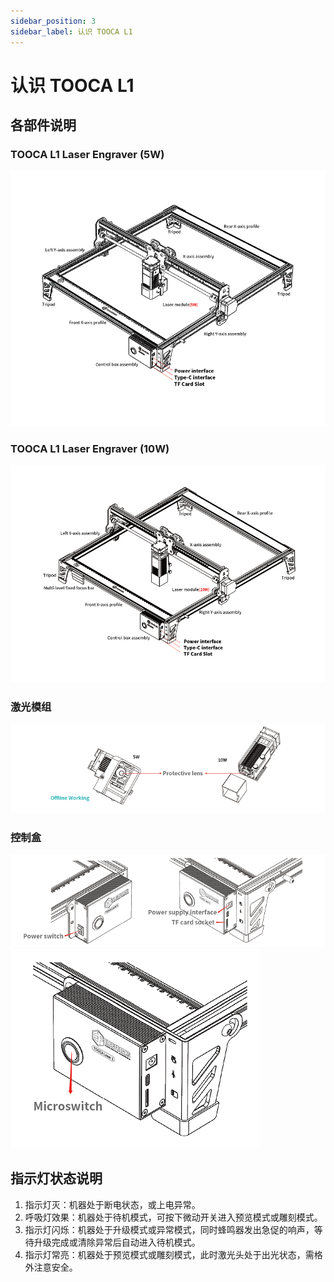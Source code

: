 ```yaml
---
sidebar_position: 3
sidebar_label: 认识 TOOCA L1
---
```


# 认识 TOOCA L1

##  各部件说明

### TOOCA L1 Laser Engraver (5W)
![](./images/tooca-laser-1-03.png)
### TOOCA L1 Laser Engraver (10W)
![](./images/tooca-laser-1-04.png)
### 激光模组
![](./images/tooca-laser-1-05.png)
### 控制盒
![](./images/tooca-laser-1-06.png)
![](./images/tooca-laser-1-07.png)

## 指示灯状态说明

1. 指示灯灭：机器处于断电状态，或上电异常。
2. 呼吸灯效果：机器处于待机模式，可按下微动开关进入预览模式或雕刻模式。
3. 指示灯闪烁：机器处于升级模式或异常模式，同时蜂鸣器发出急促的响声，等待升级完成或清除异常后自动进入待机模式。
4. 指示灯常亮：机器处于预览模式或雕刻模式，此时激光头处于出光状态，需格外注意安全。
